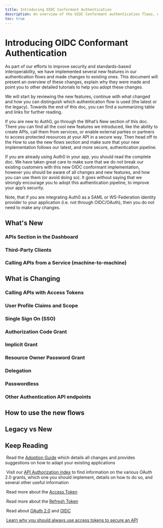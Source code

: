 ```yaml
---
title: Introducing OIDC Conformant Authentication
description: An overview of the OIDC Conformant authentication flows, why these changes were made and how you can adopt them.
toc: true
---
```


# Introducing OIDC Conformant Authentication

As part of our efforts to improve security and standards-based interoperability, we have implemented several new features in our authentication flows and made changes to existing ones. This document will present an overview of these changes, explain why they were made and point you to other detailed tutorials to help you adopt these changes.

We will start by reviewing the new features, continue with what changed and how you can distinguish which authentication flow is used (the latest or the legacy). Towards the end of this doc, you can find a summarizing table and links for further reading.

If you are new to Auth0, go through the What’s New section of this doc. There you can find all the cool new features we introduced, like the ability to create APIs, call them from services, or enable external parties or partners to access protected resources at your API in a secure way. Then head off to the How to use the new flows section and make sure that your new implementation follows our latest, and more secure, authentication pipeline.

If you are already using Auth0 in your app, you should read the complete doc. We have taken great care to make sure that we do not break our existing customers with this new OIDC conformant implementation, however you should be aware of all changes and new features, and how you can use them (or avoid doing so). It goes without saying that we strongly encourage you to adopt this authentication pipeline, to improve your app’s security.

Note, that if you are integrating Auth0 as a SAML or WS-Federation identity provider to your application (i.e. not through OIDC/OAuth), then you do not need to make any changes.

## What's New

### APIs Section in the Dashboard

### Third-Party Clients

### Calling APIs from a Service (machine-to-machine)

## What is Changing

### Calling APIs with Access Tokens

### User Profile Claims and Scope

### Single Sign On (SSO)

### Authorization Code Grant

### Implicit Grant

### Resource Owner Password Grant

### Delegation

### Passwordless

### Other Authentication API endpoints

## How to use the new flows

## Legacy vs New

## Keep Reading

<i class="notification-icon icon-budicon-345"></i>&nbsp;Read the [Adoption Guide](/api-auth/tutorials/adoption) which details all changes and provides suggestions on how to adapt your existing applications<br/>

<i class="notification-icon icon-budicon-345"></i>&nbsp;Visit our [API Authorization index](/api-auth) to find information on the various OAuth 2.0 grants, which one you should implement, details on how to do so, and several other useful information<br/>

<i class="notification-icon icon-budicon-345"></i>&nbsp;Read more about the [Access Token](/tokens/access-token)<br/>

<i class="notification-icon icon-budicon-345"></i>&nbsp;Read more about the [Refresh Token](/tokens/preview/refresh-token)<br/>

<i class="notification-icon icon-budicon-345"></i>&nbsp;Read about [OAuth 2.0](/protocols/oauth2) and [OIDC](/protocols/oidc)<br/>

<i class="notification-icon icon-budicon-345"></i>&nbsp;[Learn why you should always use access tokens to secure an API](/api-auth/why-use-access-tokens-to-secure-apis)<br/>
